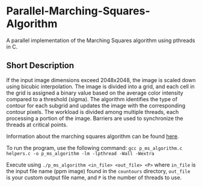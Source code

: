 # Parallel-Marching-Squares-Algorithm

A parallel implementation of the Marching Squares algorithm using pthreads in C.

## Short Description

If the input image dimensions exceed 2048x2048, the image is scaled down using bicubic interpolation.
The image is divided into a grid, and each cell in the grid is assigned a binary value based on the average color intensity compared to a threshold (sigma).
The algorithm identifies the type of contour for each subgrid and updates the image with the corresponding contour pixels.
The workload is divided among multiple threads, each processing a portion of the image. Barriers are used to synchronize the threads at critical points.

Information about the marching squares algorithm can be found [here](https://www.baeldung.com/cs/marching-squares).

To run the program, use the following command: `gcc p_ms_algorithm.c helpers.c -o p_ms_algorithm -lm -lpthread -Wall -Wextra`

Execute using `./p_ms_algorithm <in_file> <out_file> <P>` where `in_file` is the input file name (ppm image) found in the `countours` directory, `out_file` is your custom output file name, and `P` is the number of threads to use.